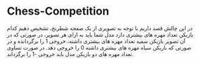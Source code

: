 # Chess-Competition
در این چالش قصد داریم با توجه به تصویری از یک صفحه شطرنج، تشخیص دهیم کدام بازیکن تعداد مهره های بیشتری دارد
مدل شما باید به ازای هر تصویر، در صورتی که در آن تصویر بازیکن سفید تعداد مهره های بیشتری داشته، خروجی 1 را برگردانده و در صورتی که بازیکن سیاه مهره های بیشتری داشته 0 را خروجی دهد. در صورت تساوی تعداد مهره های دو بازیکن مدل باید خروجی -1 را برگرداند.
